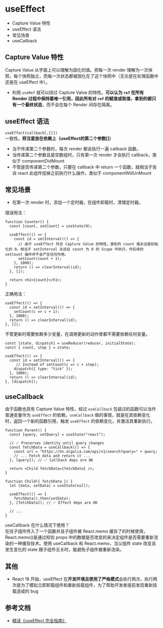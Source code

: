 # useEffect

- Capture Value 特性
- useEffect 语法
- 常见场景
- useCallback

## Capture Value 特性
Capture Value 从字面上可以理解为固化的值。把每一次 render 理解为一次快照，每个快照独立，而每一次状态都被固化在了这个快照中（无论是在处理函数中还是在 useEffect 中）。
- 利用 `useRef` 就可以绕过 Capture Value 的特性。**可以认为 `ref` 在所有 Render 过程中保持着唯一引用，因此所有对 `ref` 的赋值或取值，拿到的都只有一个最终状态**，而不会在每个 Render 间存在隔离。

## useEffect 语法
`useEffect(callback[,[]])`  
一致性。**将注意放在依赖上（useEffect的第二个参数[]）**
- 当不传递第二个参数时，每次 render 都会执行一遍 callback 函数。
- 当传递第二个参数且是空数组时，只有第一次 render 才会执行 callback，类似于 componentDidMount
- 不管是否传递第二个参数，只要在 callback 中 return 一个函数，就相当于告诉 react 此组件挂掉之前执行什么操作，类似于 componentWillUnMount

## 常见场景
- 在第一次 render 时，添加一个定时器，在组件卸载时，清理定时器。

错误用法：
```JSX
function Counter() {
  const [count, setCount] = useState(0);

  useEffect(() => {
    const id = setInterval(() => {
      // 由于 useEffect 符合 Capture Value 的特性，拿到的 count 值永远是初始化的 0。相当于 setInterval 永远在 count 为 0 的 Scope 中执行，你后续的 setCount 操作并不会产生任何作用。
      setCount(count + 1);
    }, 1000);
    return () => clearInterval(id);
  }, []);

  return <h1>{count}</h1>;
}
```
正确用法：
```JSX
useEffect(() => {
  const id = setInterval(() => {
    setCount(c => c + 1);
  }, 1000);
  return () => clearInterval(id);
}, []);
```
不管更新时需要依赖多少变量，在调用更新的动作里都不需要依赖任何变量。
```JSX
const [state, dispatch] = useReducer(reducer, initialState);
const { count, step } = state;

useEffect(() => {
  const id = setInterval(() => {
     // Instead of setCount(c => c + step);
    dispatch({ type: "tick" });
  }, 1000);
  return () => clearInterval(id);
}, [dispatch]);
```

## useCallback
由于函数也具有 Capture Value 特性，经过 `useCallback` 包装过的函数可以当作普通变量作为 `useEffect` 的依赖。`useCallback` 做的事情，就是在其依赖变化时，返回一个新的函数引用，触发 `useEffect` 的依赖变化，并激活其重新执行。
```JSX
function Parent() {
  const [query, setQuery] = useState("react");

  // ✅ Preserves identity until query changes
  const fetchData = useCallback(() => {
    const url = "https://hn.algolia.com/api/v1/search?query=" + query;
    // ... Fetch data and return it ...
  }, [query]); // ✅ Callback deps are OK

  return <Child fetchData={fetchData} />;
}

function Child({ fetchData }) {
  let [data, setData] = useState(null);

  useEffect(() => {
    fetchData().then(setData);
  }, [fetchData]); // ✅ Effect deps are OK

  // ...
}
```
useCallback 在什么情况下使用？  
在往子组件传入了一个函数并且子组件被 React.memo 缓存了的时候使用，React.memo()是通过校验 props 中的数据是否改变的来决定组件是否需要重新渲染的一种缓存技术。使用 useCallback 和 React.memo，当父组件 state 改变且发生变化的 state 跟子组件无关时，能避免子组件被重新渲染。


## 其他
- React 18 开始，useEffect 在**开发环境且使用了严格模式**会执行两次，执行两次是为了模拟立即卸载组件和重新挂载组件，为了帮助开发者提前发现重新挂载造成的 bug

## 参考文档
- [精读《useEffect 完全指南》](https://zhuanlan.zhihu.com/p/60277120)